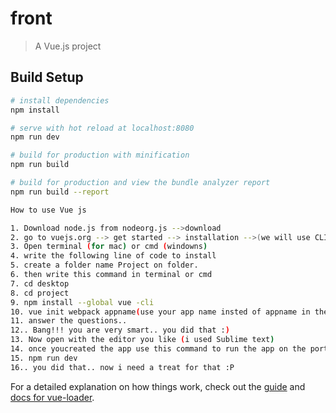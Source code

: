 # front

> A Vue.js project

## Build Setup

``` bash
# install dependencies
npm install

# serve with hot reload at localhost:8080
npm run dev

# build for production with minification
npm run build

# build for production and view the bundle analyzer report
npm run build --report

How to use Vue js

1. Download node.js from nodeorg.js -->download
2. go to vuejs.org --> get started --> installation -->(we will use CLI)
3. Open terminal (for mac) or cmd (windowns)
4. write the following line of code to install
5. create a folder name Project on folder.
6. then write this command in terminal or cmd
7. cd desktop
8. cd project
9. npm install --global vue -cli 
10. vue init webpack appname(use your app name insted of appname in the command)
11. answer the questions..
12.. Bang!!! you are very smart.. you did that :)
13. Now open with the editor you like (i used Sublime text)
14. once youcreated the app use this command to run the app on the port
15. npm run dev
16.. you did that.. now i need a treat for that :P
```

For a detailed explanation on how things work, check out the [guide](http://vuejs-templates.github.io/webpack/) and [docs for vue-loader](http://vuejs.github.io/vue-loader).
